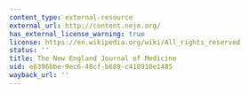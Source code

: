 ```yaml
---
content_type: external-resource
external_url: http://content.nejm.org/
has_external_license_warning: true
license: https://en.wikipedia.org/wiki/All_rights_reserved
status: ''
title: The New England Journal of Medicine
uid: e6396bbe-9ec6-48cf-b689-c418910e1485
wayback_url: ''
---
```

